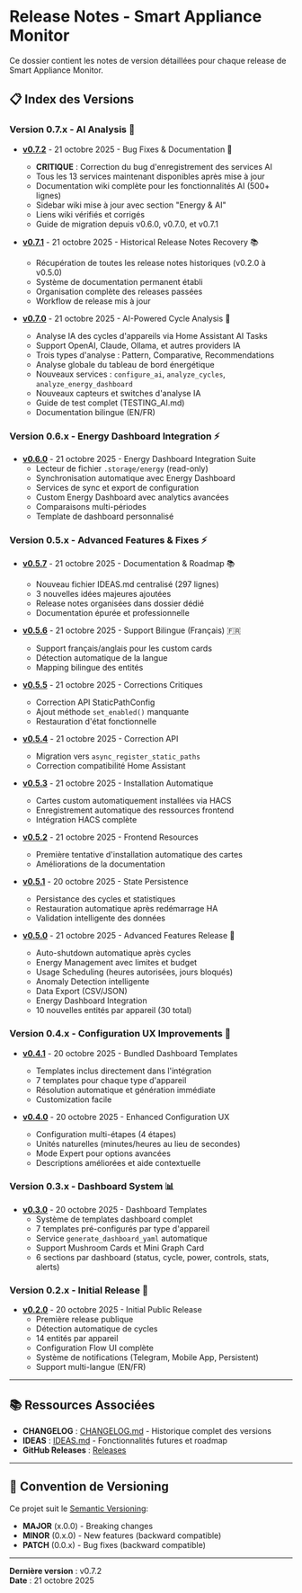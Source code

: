 # Release Notes - Smart Appliance Monitor

Ce dossier contient les notes de version détaillées pour chaque release de Smart Appliance Monitor.

## 📋 Index des Versions

### Version 0.7.x - AI Analysis 🤖

- **[v0.7.2](RELEASE_NOTES_v0.7.2.md)** - 21 octobre 2025 - Bug Fixes & Documentation 🐛
  - **CRITIQUE** : Correction du bug d'enregistrement des services AI
  - Tous les 13 services maintenant disponibles après mise à jour
  - Documentation wiki complète pour les fonctionnalités AI (500+ lignes)
  - Sidebar wiki mise à jour avec section "Energy & AI"
  - Liens wiki vérifiés et corrigés
  - Guide de migration depuis v0.6.0, v0.7.0, et v0.7.1

- **[v0.7.1](RELEASE_NOTES_v0.7.1.md)** - 21 octobre 2025 - Historical Release Notes Recovery 📚
  - Récupération de toutes les release notes historiques (v0.2.0 à v0.5.0)
  - Système de documentation permanent établi
  - Organisation complète des releases passées
  - Workflow de release mis à jour

- **[v0.7.0](RELEASE_NOTES_v0.7.0.md)** - 21 octobre 2025 - AI-Powered Cycle Analysis 🤖
  - Analyse IA des cycles d'appareils via Home Assistant AI Tasks
  - Support OpenAI, Claude, Ollama, et autres providers IA
  - Trois types d'analyse : Pattern, Comparative, Recommendations
  - Analyse globale du tableau de bord énergétique
  - Nouveaux services : `configure_ai`, `analyze_cycles`, `analyze_energy_dashboard`
  - Nouveaux capteurs et switches d'analyse IA
  - Guide de test complet (TESTING_AI.md)
  - Documentation bilingue (EN/FR)

### Version 0.6.x - Energy Dashboard Integration ⚡

- **[v0.6.0](RELEASE_NOTES_v0.6.0.md)** - 21 octobre 2025 - Energy Dashboard Integration Suite
  - Lecteur de fichier `.storage/energy` (read-only)
  - Synchronisation automatique avec Energy Dashboard
  - Services de sync et export de configuration
  - Custom Energy Dashboard avec analytics avancées
  - Comparaisons multi-périodes
  - Template de dashboard personnalisé

### Version 0.5.x - Advanced Features & Fixes ⚡

- **[v0.5.7](RELEASE_NOTES_v0.5.7.md)** - 21 octobre 2025 - Documentation & Roadmap 📚
  - Nouveau fichier IDEAS.md centralisé (297 lignes)
  - 3 nouvelles idées majeures ajoutées
  - Release notes organisées dans dossier dédié
  - Documentation épurée et professionnelle

- **[v0.5.6](RELEASE_NOTES_v0.5.6.md)** - 21 octobre 2025 - Support Bilingue (Français) 🇫🇷
  - Support français/anglais pour les custom cards
  - Détection automatique de la langue
  - Mapping bilingue des entités

- **[v0.5.5](RELEASE_NOTES_v0.5.5.md)** - 21 octobre 2025 - Corrections Critiques
  - Correction API StaticPathConfig
  - Ajout méthode `set_enabled()` manquante
  - Restauration d'état fonctionnelle

- **[v0.5.4](RELEASE_NOTES_v0.5.4.md)** - 21 octobre 2025 - Correction API
  - Migration vers `async_register_static_paths`
  - Correction compatibilité Home Assistant

- **[v0.5.3](RELEASE_NOTES_v0.5.3.md)** - 21 octobre 2025 - Installation Automatique
  - Cartes custom automatiquement installées via HACS
  - Enregistrement automatique des ressources frontend
  - Intégration HACS complète

- **[v0.5.2](RELEASE_NOTES_v0.5.2.md)** - 21 octobre 2025 - Frontend Resources
  - Première tentative d'installation automatique des cartes
  - Améliorations de la documentation

- **[v0.5.1](RELEASE_NOTES_v0.5.1.md)** - 20 octobre 2025 - State Persistence
  - Persistance des cycles et statistiques
  - Restauration automatique après redémarrage HA
  - Validation intelligente des données

- **[v0.5.0](RELEASE_NOTES_v0.5.0.md)** - 21 octobre 2025 - Advanced Features Release 🚀
  - Auto-shutdown automatique après cycles
  - Energy Management avec limites et budget
  - Usage Scheduling (heures autorisées, jours bloqués)
  - Anomaly Detection intelligente
  - Data Export (CSV/JSON)
  - Energy Dashboard Integration
  - 10 nouvelles entités par appareil (30 total)

### Version 0.4.x - Configuration UX Improvements 🎨

- **[v0.4.1](RELEASE_NOTES_v0.4.1.md)** - 20 octobre 2025 - Bundled Dashboard Templates
  - Templates inclus directement dans l'intégration
  - 7 templates pour chaque type d'appareil
  - Résolution automatique et génération immédiate
  - Customization facile

- **[v0.4.0](RELEASE_NOTES_v0.4.0.md)** - 20 octobre 2025 - Enhanced Configuration UX
  - Configuration multi-étapes (4 étapes)
  - Unités naturelles (minutes/heures au lieu de secondes)
  - Mode Expert pour options avancées
  - Descriptions améliorées et aide contextuelle

### Version 0.3.x - Dashboard System 📊

- **[v0.3.0](RELEASE_NOTES_v0.3.0.md)** - 20 octobre 2025 - Dashboard Templates
  - Système de templates dashboard complet
  - 7 templates pré-configurés par type d'appareil
  - Service `generate_dashboard_yaml` automatique
  - Support Mushroom Cards et Mini Graph Card
  - 6 sections par dashboard (status, cycle, power, controls, stats, alerts)

### Version 0.2.x - Initial Release 🎉

- **[v0.2.0](RELEASE_NOTES_v0.2.0.md)** - 20 octobre 2025 - Initial Public Release
  - Première release publique
  - Détection automatique de cycles
  - 14 entités par appareil
  - Configuration Flow UI complète
  - Système de notifications (Telegram, Mobile App, Persistent)
  - Support multi-langue (EN/FR)

---

## 📚 Ressources Associées

- **CHANGELOG** : [CHANGELOG.md](../../CHANGELOG.md) - Historique complet des versions
- **IDEAS** : [IDEAS.md](../IDEAS.md) - Fonctionnalités futures et roadmap
- **GitHub Releases** : [Releases](https://github.com/legaetan/ha-smart_appliance_monitor/releases)

---

## 🔖 Convention de Versioning

Ce projet suit le [Semantic Versioning](https://semver.org/):
- **MAJOR** (x.0.0) - Breaking changes
- **MINOR** (0.x.0) - New features (backward compatible)
- **PATCH** (0.0.x) - Bug fixes (backward compatible)

---

**Dernière version** : v0.7.2  
**Date** : 21 octobre 2025

